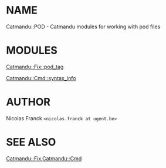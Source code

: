 # NAME

Catmandu::POD - Catmandu modules for working with pod files

# MODULES

[Catmandu::Fix::pod\_tag](https://metacpan.org/pod/Catmandu::Fix::pod_tag)

[Catmandu::Cmd::syntax\_info](https://metacpan.org/pod/Catmandu::Cmd::syntax_info)

# AUTHOR

Nicolas Franck `<nicolas.franck at ugent.be>`

# SEE ALSO

[Catmandu::Fix](https://metacpan.org/pod/Catmandu::Fix),[Catmandu::Cmd](https://metacpan.org/pod/Catmandu::Cmd)
